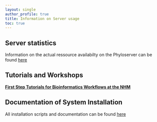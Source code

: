 ```yaml
---
layout: single
author_profile: true
title: Information on Server usage
toc: true
---
```

## Server statistics
 Information on the actual ressource availabilty on the Phyloserver can be found [here](http://10.10.0.47:3000/d/rYdddlPW/node-exporter-simple?orgId=1&var-datasource=bd15b8fc-4086-423c-9fa4-06347c3756b6&var-job=node_exporter_centos&var-node=localhost%3A9100&var-diskdevices=[a-z]%2B|nvme[0-9]%2Bn[0-9]%2B|mmcblk[0-9]%2B&from=1712813287892&to=1712856487892&refresh=5m&theme=light&kiosk)

## Tutorials and Workshops
 **[First Step Tutorials for Bioinformatics Workflows at the NHM](https://github.com/nhmvienna/FirstSteps#firststeps)**  

## Documentation of System Installation

All installation scripts and documentation can be found [here](https://github.com/nhmvienna/PhyloserverInstallationDocs)
